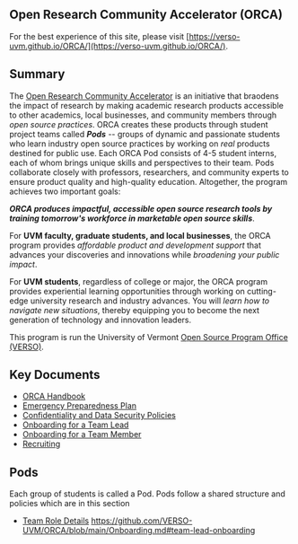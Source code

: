 ## Open Research Community Accelerator (ORCA)
For the best experience of this site, please visit [https://verso-uvm.github.io/ORCA/](https://verso-uvm.github.io/ORCA/).
## Summary
The [Open Research Community Accelerator](https://verso.w3.uvm.edu/orca/) is an initiative that braodens the impact of research by making academic research products accessible to other academics, local businesses, and community members through _open source practices_. ORCA creates these products through student project teams called _**Pods**_ -- groups of dynamic and passionate students who learn industry open source practices by working on _real_ products destined for public use. Each ORCA Pod consists of 4-5 student interns, each of whom brings unique skills and perspectives to their team. Pods collaborate closely with professors, researchers, and community experts to ensure product quality and high-quality education. Altogether, the program achieves two important goals:

  _**ORCA produces impactful, accessible open source research tools by training tomorrow's workforce in marketable open source skills**_.

For **UVM faculty, graduate students, and local businesses**, the ORCA program provides _affordable product and development support_ that advances your discoveries and innovations while _broadening your public impact_.

For **UVM students**, regardless of college or major, the ORCA program provides experiential learning opportunities through working on cutting-edge university research and industry advances. You will _learn how to navigate new situations_, thereby equipping you to become the next generation of technology and innovation leaders.

This program is run the University of Vermont [Open Source Program Office (VERSO)](https://verso.w3.uvm.edu).

## Key Documents
* [ORCA Handbook](ORCA_Handbook.md)
* [Emergency Preparedness Plan](Emergency_Preparedness_Plan.md)
* [Confidentiality and Data Security Policies](Confidentiality_and_Data_Security_Policies.md)
* [Onboarding for a Team Lead](Onboarding.md#team-lead-onboarding)
* [Onboarding for a Team Member](Onboarding.md#team-member-onboarding)
* [Recruiting](/Recruiting.md)

## Pods
Each group of students is called a Pod. Pods follow a shared structure and policies which are in this section
- [Team Role Details](ORCA_job_description.md)
https://github.com/VERSO-UVM/ORCA/blob/main/Onboarding.md#team-lead-onboarding
